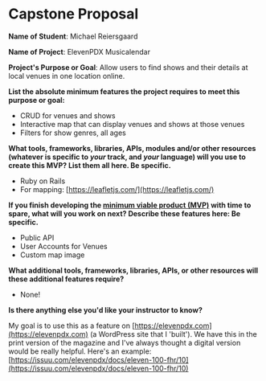 # Capstone Proposal
**Name of Student**: Michael Reiersgaard

**Name of Project**: ElevenPDX Musicalendar

**Project's Purpose or Goal**: Allow users to find shows and their details at local venues in one location online. 

**List the absolute minimum features the project requires to meet this purpose or goal:**

- CRUD for venues and shows
- Interactive map that can display venues and shows at those venues
- Filters for show genres, all ages

**What tools, frameworks, libraries, APIs, modules and/or other resources (whatever is specific to *your* track, and *your* language) will you use to create this MVP? List them all here. Be specific.**

- Ruby on Rails
- For mapping: [https://leafletjs.com/](https://leafletjs.com/)

**If you finish developing the [minimum viable product (MVP)](https://www.learnhowtoprogram.com/lessons/the-minimum-viable-product) with time to spare, what will you work on next? Describe these features here: Be specific.**

- Public API
- User Accounts for Venues
- Custom map image

**What additional tools, frameworks, libraries, APIs, or other resources will these additional features require?**

- None!

**Is there anything else you'd like your instructor to know?**

My goal is to use this as a feature on [https://elevenpdx.com](https://elevenpdx.com) (a WordPress site that I 'built'). We have this in the print version of the magazine and I've always thought a digital version would be really helpful. Here's an example: [https://issuu.com/elevenpdx/docs/eleven-100-fhr/10](https://issuu.com/elevenpdx/docs/eleven-100-fhr/10)